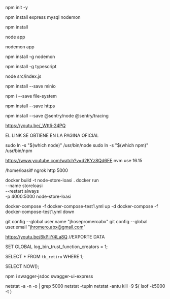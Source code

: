 <!-- creamos proyecto con modulos Node -->

npm init -y

<!-- modulos -->

npm install express mysql nodemon
<!-- usamos GITIGNORE para "NODEMODULES", este comando reinstalamos para las futuras clonaciones-->
npm install

<!-- corriendo servicios -->

node app

<!-- corriendo servicios con nodemon para RESTART AUTO -->

nodemon app

<!-- SI FALLA, SE REINSTALLA EL NODEMON -->

npm install -g nodemon

<!-- INSTALAR TYPESCRIPT -->
npm install -g typescript

<!-- INICIAR PROYECTO -->

node src/index.js

npm install --save minio

<!-- ACCESO A CARPETAS Y ARCHIVOS -->
npm i --save file-system

<!-- HTTPS -->
npm install --save https

<!-- SENTRY test -->
npm install --save @sentry/node @sentry/tracing

<!-- INSTALL NGROK IN UBUNTU -->
https://youtu.be/_WttIi-24PQ
<!-- wget https://bin.equinox.io/c/bNyj1mQVY4c/ngrok-v3-stable-linux-amd64.tgz --> EL LINK SE OBTIENE EN LA PAGINA OFICIAL
<!-- tar -xvzf ngrok-v3.tgz -->
<!-- ./ngrok config add-authtoken 28TrjrFEe0bUxojmhfFd1ySnRzk_2BUAajPKjoPUv8CX9SJpy -->
<!-- /root/.config/ngrok/ngrok.yml CONFIG PATH -->
<!-- ALSO SEE THE DOCS for more steps -->

<!-- USER NODE DEL NVM DEL DIGITAL OCEAN INSTALL NODE -->
sudo ln -s "$(which node)" /usr/bin/node
sudo ln -s "$(which npm)" /usr/bin/npm

<!-- USE NODE 16.15.0 -->
https://www.youtube.com/watch?v=d2KYz8Qd6FE
nvm use 16.15

<!-- USAR EL NGROK CUANDO SE REINCIA -->
/home/loasi# ngrok http 5000

docker build -t node-store-loasi .
docker run \
--name storeloasi \
--restart always \
-p 4000:5000 node-store-loasi

docker-compose -f docker-compose-test1.yml up -d
docker-compose -f docker-compose-test1.yml down

<!-- GIT CREDENTIALS FOR CLONE PUSH etcetera -->
git config --global user.name "jhosepromeroabx"
git config --global user.email "jhromero.abx@gmail.com"

<!-- BACK UP -->
https://youtu.be/6kPIiY4La8Q //EXPORTE DATA
<!-- SI FALLA EL BACK UP DE WORKBENCH, AGREGAR ESTO (solo sirve para PHPMYADMIN) -->
SET GLOBAL log_bin_trust_function_creators = 1;

<!-- FIX TIME ZONE MYSQL but see docker compose && volumes -->
SELECT * FROM `tb_retiro` WHERE 1;
<!-- VERIFY TIMEZONE -->
SELECT NOW();

npm i swagger-jsdoc swagger-ui-express

<!-- VER PUERTO, SI ESTA USADO O APAGADO -->
netstat -a -n -o | grep 5000
netstat -tupln <!-- usados -->
netstat -antu <!-- escucha -->
kill -9 $( lsof -i:5000 -t ) <!-- mata proceso -->